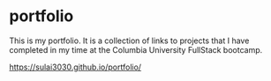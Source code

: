 # portfolio
This is my portfolio. It is a collection of links to projects that I have completed in my time at the Columbia University FullStack bootcamp.

https://sulai3030.github.io/portfolio/
